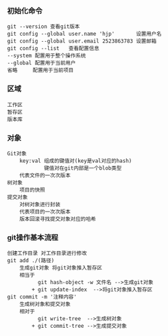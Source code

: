 ### 初始化命令
    git --version 查看git版本
    git config --global user.name 'hjp'       设置用户名
    git config --global user.email 2523863783 设置邮箱
    git config --list   查看配置信息
    --system 配置用于整个操作系统
    --global 配置用于当前用户
    省略     配置用于当前项目

### 区域
    工作区
    暂存区
    版本库

### 对象  
    Git对象
        key:val 组成的键值对(key是val对应的hash)
                键值对在git内部是一个blob类型
        代表文件的一次次版本       
    树对象
        项目的快照
    提交对象  
        对树对象进行封装
        代表项目的一次次版本
        版本回滚寻找提交对象对应的哈希

### git操作基本流程
    创建工作目录 对工作目录进行修改
    git add ./(路径) 
        生成git对象 将git对象推入暂存区
        相当于 
              git hash-object -w 文件名 -->生成git对象
            + git update-index  -->将git对象推入暂存区
    git commit -m '注释内容'
        生成树对象和提交对象
        相对于 
              git write-tree  -->生成树对象
            + git commit-tree -->生成提交对象  

